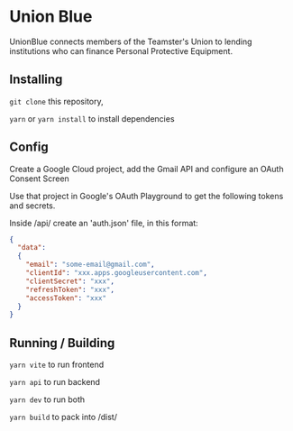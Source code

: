 # Union Blue

UnionBlue connects members of the Teamster's Union to lending institutions who can finance Personal Protective Equipment.

## Installing

`git clone` this repository,

`yarn` or `yarn install` to install dependencies

## Config

Create a Google Cloud project, add the Gmail API and configure an OAuth Consent Screen

Use that project in Google's OAuth Playground to get the following tokens and secrets.

Inside /api/ create an 'auth.json' file, in this format:

```json
{
  "data": 
  {
    "email": "some-email@gmail.com",
    "clientId": "xxx.apps.googleusercontent.com",
    "clientSecret": "xxx",
    "refreshToken": "xxx",
    "accessToken": "xxx"
  }
}
```

## Running / Building

`yarn vite` to run frontend

`yarn api` to run backend

`yarn dev` to run both

`yarn build` to pack into /dist/
